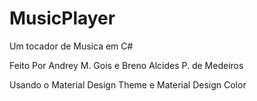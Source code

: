 # MusicPlayer
Um tocador de Musica em C#

Feito Por Andrey M. Gois e Breno Alcides P. de Medeiros

Usando o Material Design Theme e Material Design Color

